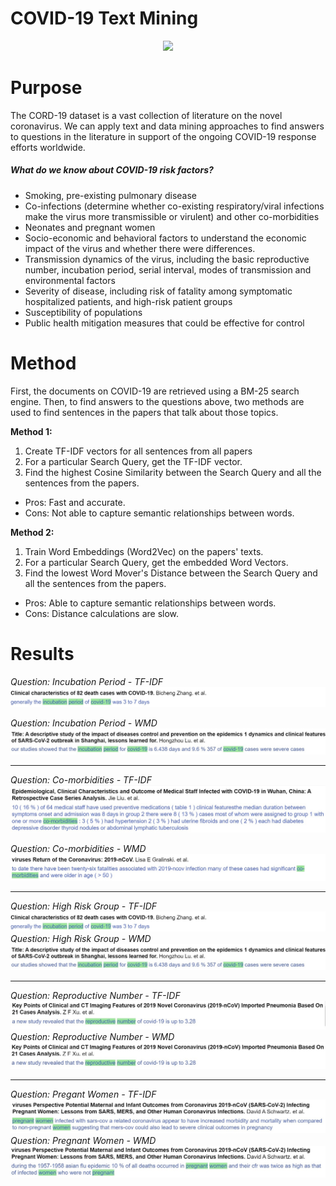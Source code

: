 # COVID-19 Text Mining
<div align="center">
	<img src="https://www.lsvbw.de/wp-content/uploads/2020/02/2802_Corona.jpg">
</div>

# Purpose
The CORD-19 dataset is a vast collection of literature on the novel coronavirus. We can apply text and data mining approaches to find answers to questions in the literature in support of the ongoing COVID-19 response efforts worldwide.

##### What do we know about COVID-19 risk factors?
  - Smoking, pre-existing pulmonary disease
  - Co-infections (determine whether co-existing respiratory/viral infections make the virus more transmissible or virulent) and other co-morbidities
  - Neonates and pregnant women
  - Socio-economic and behavioral factors to understand the economic impact of the virus and whether there were differences.
  - Transmission dynamics of the virus, including the basic reproductive number, incubation period, serial interval, modes of transmission and environmental factors
  - Severity of disease, including risk of fatality among symptomatic hospitalized patients, and high-risk patient groups
  - Susceptibility of populations
  - Public health mitigation measures that could be effective for control


# Method
First, the documents on COVID-19 are retrieved using a BM-25 search engine. Then, to find answers to the questions above, two methods are used to find sentences in the papers that talk about those topics.

**Method 1:**
1. Create TF-IDF vectors for all sentences from all papers
2. For a particular Search Query, get the TF-IDF vector.
3. Find the highest Cosine Similarity between the Search Query and all the sentences from the papers.

 - Pros: Fast and accurate.
 - Cons: Not able to capture semantic relationships between words.

**Method 2:**
1. Train Word Embeddings (Word2Vec) on the papers' texts.
2. For a particular Search Query, get the embedded Word Vectors.
3. Find the lowest Word Mover's Distance between the Search Query and all the sentences from the papers.

 - Pros: Able to capture semantic relationships between words.
 - Cons: Distance calculations are slow.

# Results

*Question: Incubation Period - TF-IDF*
![](https://raw.githubusercontent.com/cjneetha/covid19-textmining/master/img/incubation1_tfidf.jpg)

*Question: Incubation Period - WMD*
![](https://raw.githubusercontent.com/cjneetha/covid19-textmining/master/img/incubation1_wmd.jpg)

---

*Question: Co-morbidities - TF-IDF*
![](https://raw.githubusercontent.com/cjneetha/covid19-textmining/master/img/comorbidities_tfidf.jpg)

*Question: Co-morbidities - WMD*
![](https://raw.githubusercontent.com/cjneetha/covid19-textmining/master/img/comorbidities1_wmd.jpg)

---

*Question: High Risk Group - TF-IDF*
![](https://raw.githubusercontent.com/cjneetha/covid19-textmining/master/img/incubation1_tfidf.jpg)
*Question: High Risk Group - WMD*
![](https://raw.githubusercontent.com/cjneetha/covid19-textmining/master/img/incubation1_wmd.jpg)

---

*Question: Reproductive Number - TF-IDF*
![](https://raw.githubusercontent.com/cjneetha/covid19-textmining/master/img/reproductive_number_tfidf.jpg)
*Question: Reproductive Number - WMD*
![](https://raw.githubusercontent.com/cjneetha/covid19-textmining/master/img/reproductive_number_wmd.jpg)

---

*Question: Pregant Women - TF-IDF*
![](https://raw.githubusercontent.com/cjneetha/covid19-textmining/master/img/pregnancy1_tfidf.jpg)
*Question: Pregnant Women - WMD*
![](https://raw.githubusercontent.com/cjneetha/covid19-textmining/master/img/pregnancy1_wmd.jpg)